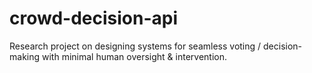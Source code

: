 # crowd-decision-api
Research project on designing systems for seamless voting / decision-making with minimal human oversight & intervention.
